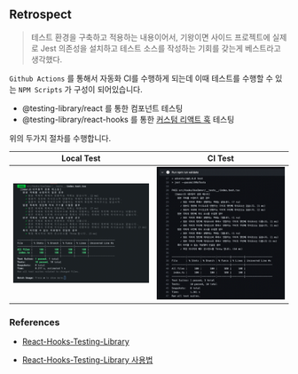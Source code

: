 ## Retrospect

> 테스트 환경을 구축하고 적용하는 내용이어서, 기왕이면 사이드 프로젝트에 실제로 Jest 의존성을 설치하고 테스트 소스를 작성하는 기회를 갖는게 베스트라고 생각했다.

`Github Actions` 를 통해서 자동화 CI를 수행하게 되는데 이때 테스트를 수행할 수 있는 `NPM Scripts` 가 구성이 되어있습니다.

- @testing-library/react 를 통한 컴포넌트 테스팅
- @testing-library/react-hooks 를 통한 [커스텀 리액트 훅](https://github.com/h1tchh1k3r/Adventure/tree/develop/src/Hooks/UseImmer) 테스팅

위의 두가지 절차를 수행합니다.

|                       Local Test                       |                       CI Test                       |
| :----------------------------------------------------: | :-------------------------------------------------: |
| ![local](../../screenshots/react-hooks-test-local.png) | ![local](../../screenshots/react-hooks-test-ci.png) |

### References

- [React-Hooks-Testing-Library](https://react-hooks-testing-library.com/)

- [React-Hooks-Testing-Library 사용법](https://www.daleseo.com/react-hooks-testing-library/)

